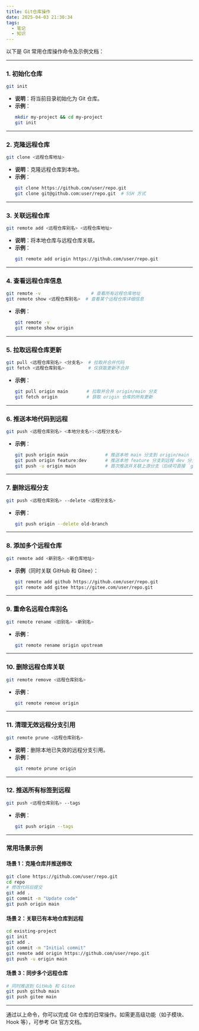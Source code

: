 ```yaml
---
title: Git仓库操作
date: 2025-04-03 21:30:34
tags:
  - 笔记
  - 知识
---
```

以下是 Git 常用仓库操作命令及示例文档：

---

### **1. 初始化仓库**
```bash
git init
```
- **说明**：将当前目录初始化为 Git 仓库。
- **示例**：
  ```bash
  mkdir my-project && cd my-project
  git init
  ```

---
<!-- more -->
### **2. 克隆远程仓库**
```bash
git clone <远程仓库地址>
```
- **说明**：克隆远程仓库到本地。
- **示例**：
  ```bash
  git clone https://github.com/user/repo.git
  git clone git@github.com:user/repo.git  # SSH 方式
  ```

---

### **3. 关联远程仓库**
```bash
git remote add <远程仓库别名> <远程仓库地址>
```
- **说明**：将本地仓库与远程仓库关联。
- **示例**：
  ```bash
  git remote add origin https://github.com/user/repo.git
  ```

---

### **4. 查看远程仓库信息**
```bash
git remote -v                   # 查看所有远程仓库地址
git remote show <远程仓库别名>  # 查看某个远程仓库详细信息
```
- **示例**：
  ```bash
  git remote -v
  git remote show origin
  ```

---

### **5. 拉取远程仓库更新**
```bash
git pull <远程仓库别名> <分支名>  # 拉取并合并代码
git fetch <远程仓库别名>         # 仅获取更新不合并
```
- **示例**：
  ```bash
  git pull origin main       # 拉取并合并 origin/main 分支
  git fetch origin           # 获取 origin 仓库的所有更新
  ```

---

### **6. 推送本地代码到远程**
```bash
git push <远程仓库别名> <本地分支名>:<远程分支名>
```
- **示例**：
  ```bash
  git push origin main              # 推送本地 main 分支到 origin/main
  git push origin feature:dev       # 推送本地 feature 分支到远程 dev 分支
  git push -u origin main           # 首次推送并关联上游分支（后续可直接 `git push`）
  ```

---

### **7. 删除远程分支**
```bash
git push <远程仓库别名> --delete <远程分支名>
```
- **示例**：
  ```bash
  git push origin --delete old-branch
  ```

---

### **8. 添加多个远程仓库**
```bash
git remote add <新别名> <新仓库地址>
```
- **示例**（同时关联 GitHub 和 Gitee）：
  ```bash
  git remote add github https://github.com/user/repo.git
  git remote add gitee https://gitee.com/user/repo.git
  ```

---

### **9. 重命名远程仓库别名**
```bash
git remote rename <旧别名> <新别名>
```
- **示例**：
  ```bash
  git remote rename origin upstream
  ```

---

### **10. 删除远程仓库关联**
```bash
git remote remove <远程仓库别名>
```
- **示例**：
  ```bash
  git remote remove origin
  ```

---

### **11. 清理无效远程分支引用**
```bash
git remote prune <远程仓库别名>
```
- **说明**：删除本地已失效的远程分支引用。
- **示例**：
  ```bash
  git remote prune origin
  ```

---

### **12. 推送所有标签到远程**
```bash
git push <远程仓库别名> --tags
```
- **示例**：
  ```bash
  git push origin --tags
  ```

---

### **常用场景示例**

#### **场景 1：克隆仓库并推送修改**
```bash
git clone https://github.com/user/repo.git
cd repo
# 修改代码后提交
git add .
git commit -m "Update code"
git push origin main
```

#### **场景 2：关联已有本地仓库到远程**
```bash
cd existing-project
git init
git add .
git commit -m "Initial commit"
git remote add origin https://github.com/user/repo.git
git push -u origin main
```

#### **场景 3：同步多个远程仓库**
```bash
# 同时推送到 GitHub 和 Gitee
git push github main
git push gitee main
```

---

通过以上命令，你可以完成 Git 仓库的日常操作。如需更高级功能（如子模块、Hook 等），可参考 Git 官方文档。